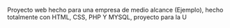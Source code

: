 Proyecto web hecho para una empresa de medio alcance (Ejemplo), hecho totalmente con HTML, CSS, PHP Y MYSQL, proyecto para la U

